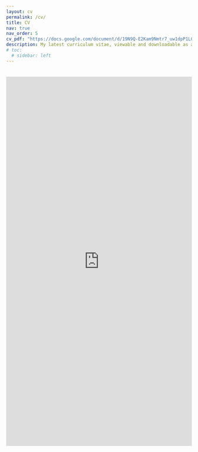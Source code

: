 ```yaml
---
layout: cv
permalink: /cv/
title: CV
nav: true
nav_order: 5
cv_pdf: "https://docs.google.com/document/d/19N9Q-E2Kam9Nmtr7_uw1dpP1LCqi5OC2IqyVOtGchgU/export?format=pdf"
description: My latest curriculum vitae, viewable and downloadable as a PDF.
# toc:
  # sidebar: left
---
```

<!-- Optional: Embed Google Docs PDF preview -->
<iframe
  src="https://docs.google.com/document/d/19N9Q-E2Kam9Nmtr7_uw1dpP1LCqi5OC2IqyVOtGchgU/preview"
  width="100%"
  height="1000px"
  style="border: none; margin-top: 20px;"
  allowfullscreen
></iframe>
